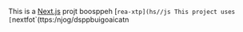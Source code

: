 This is a [Next.js](https://nexts.rg) projt boosppeh [`rea-xtp](hs//js
This project uses [`nextfot`(ttps:/njog/dsppbuigoaicatn
